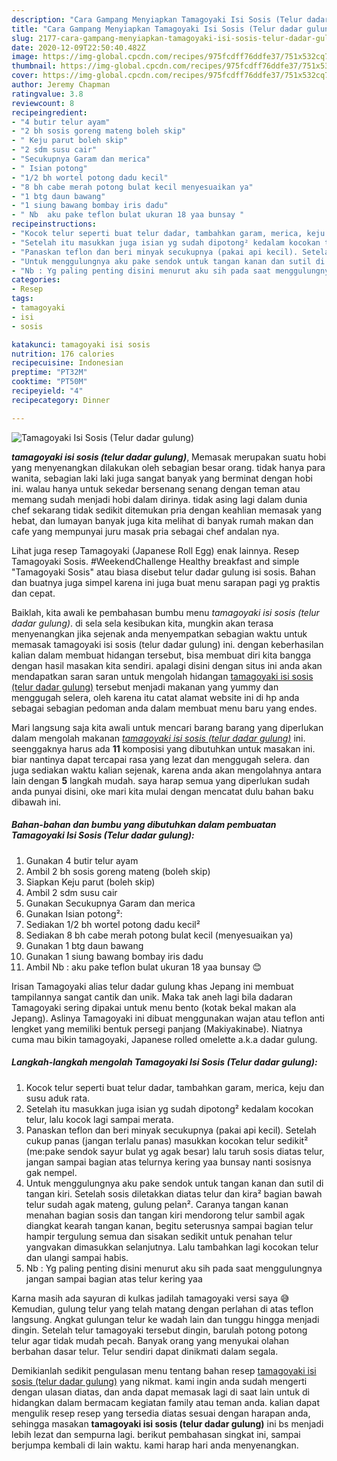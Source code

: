 ```yaml
---
description: "Cara Gampang Menyiapkan Tamagoyaki Isi Sosis (Telur dadar gulung), Menggugah Selera"
title: "Cara Gampang Menyiapkan Tamagoyaki Isi Sosis (Telur dadar gulung), Menggugah Selera"
slug: 2177-cara-gampang-menyiapkan-tamagoyaki-isi-sosis-telur-dadar-gulung-menggugah-selera
date: 2020-12-09T22:50:40.482Z
image: https://img-global.cpcdn.com/recipes/975fcdff76ddfe37/751x532cq70/tamagoyaki-isi-sosis-telur-dadar-gulung-foto-resep-utama.jpg
thumbnail: https://img-global.cpcdn.com/recipes/975fcdff76ddfe37/751x532cq70/tamagoyaki-isi-sosis-telur-dadar-gulung-foto-resep-utama.jpg
cover: https://img-global.cpcdn.com/recipes/975fcdff76ddfe37/751x532cq70/tamagoyaki-isi-sosis-telur-dadar-gulung-foto-resep-utama.jpg
author: Jeremy Chapman
ratingvalue: 3.8
reviewcount: 8
recipeingredient:
- "4 butir telur ayam"
- "2 bh sosis goreng mateng boleh skip"
- " Keju parut boleh skip"
- "2 sdm susu cair"
- "Secukupnya Garam dan merica"
- " Isian potong"
- "1/2 bh wortel potong dadu kecil"
- "8 bh cabe merah potong bulat kecil menyesuaikan ya"
- "1 btg daun bawang"
- "1 siung bawang bombay iris dadu"
- " Nb  aku pake teflon bulat ukuran 18 yaa bunsay "
recipeinstructions:
- "Kocok telur seperti buat telur dadar, tambahkan garam, merica, keju dan susu aduk rata."
- "Setelah itu masukkan juga isian yg sudah dipotong² kedalam kocokan telur, lalu kocok lagi sampai merata."
- "Panaskan teflon dan beri minyak secukupnya (pakai api kecil). Setelah cukup panas (jangan terlalu panas) masukkan kocokan telur sedikit² (me:pake sendok sayur bulat yg agak besar) lalu taruh sosis diatas telur, jangan sampai bagian atas telurnya kering yaa bunsay nanti sosisnya gak nempel."
- "Untuk menggulungnya aku pake sendok untuk tangan kanan dan sutil di tangan kiri. Setelah sosis diletakkan diatas telur dan kira² bagian bawah telur sudah agak mateng, gulung pelan². Caranya tangan kanan menahan bagian sosis dan tangan kiri mendorong telur sambil agak diangkat kearah tangan kanan, begitu seterusnya sampai bagian telur hampir tergulung semua dan sisakan sedikit untuk penahan telur yangvakan dimasukkan selanjutnya. Lalu tambahkan lagi kocokan telur dan ulangi sampai habis."
- "Nb : Yg paling penting disini menurut aku sih pada saat menggulungnya jangan sampai bagian atas telur kering yaa"
categories:
- Resep
tags:
- tamagoyaki
- isi
- sosis

katakunci: tamagoyaki isi sosis 
nutrition: 176 calories
recipecuisine: Indonesian
preptime: "PT32M"
cooktime: "PT50M"
recipeyield: "4"
recipecategory: Dinner

---
```



![Tamagoyaki Isi Sosis (Telur dadar gulung)](https://img-global.cpcdn.com/recipes/975fcdff76ddfe37/751x532cq70/tamagoyaki-isi-sosis-telur-dadar-gulung-foto-resep-utama.jpg)

<b><i>tamagoyaki isi sosis (telur dadar gulung)</i></b>, Memasak merupakan suatu hobi yang menyenangkan dilakukan oleh sebagian besar orang. tidak hanya para wanita, sebagian laki laki juga sangat banyak yang berminat dengan hobi ini. walau hanya untuk sekedar bersenang senang dengan teman atau memang sudah menjadi hobi dalam dirinya. tidak asing lagi dalam dunia chef sekarang tidak sedikit ditemukan pria dengan keahlian memasak yang hebat, dan lumayan banyak juga kita melihat di banyak rumah makan dan cafe yang mempunyai juru masak pria sebagai chef andalan nya.

Lihat juga resep Tamagoyaki (Japanese Roll Egg) enak lainnya. Resep Tamagoyaki Sosis. #WeekendChallenge Healthy breakfast and simple &#34;Tamagoyaki Sosis&#34; atau biasa disebut telur dadar gulung isi sosis. Bahan dan buatnya juga simpel karena ini juga buat menu sarapan pagi yg praktis dan cepat.

Baiklah, kita awali ke pembahasan bumbu menu <i>tamagoyaki isi sosis (telur dadar gulung)</i>. di sela sela kesibukan kita, mungkin akan terasa menyenangkan jika sejenak anda menyempatkan sebagian waktu untuk memasak tamagoyaki isi sosis (telur dadar gulung) ini. dengan keberhasilan kalian dalam membuat hidangan tersebut, bisa membuat diri kita bangga dengan hasil masakan kita sendiri. apalagi disini dengan situs ini anda akan mendapatkan saran saran untuk mengolah hidangan <u>tamagoyaki isi sosis (telur dadar gulung)</u> tersebut menjadi makanan yang yummy dan menggugah selera, oleh karena itu catat alamat website ini di hp anda sebagai sebagian pedoman anda dalam membuat menu baru yang endes.


Mari langsung saja kita awali untuk mencari barang barang yang diperlukan dalam mengolah makanan <u><i>tamagoyaki isi sosis (telur dadar gulung)</i></u> ini. seenggaknya harus ada <b>11</b> komposisi yang dibutuhkan untuk masakan ini. biar nantinya dapat tercapai rasa yang lezat dan menggugah selera. dan juga sediakan waktu kalian sejenak, karena anda akan mengolahnya antara lain dengan <b>5</b> langkah mudah. saya harap semua yang diperlukan sudah anda punyai disini, oke mari kita mulai dengan mencatat dulu bahan baku dibawah ini.

<!--inarticleads1-->

##### Bahan-bahan dan bumbu yang dibutuhkan dalam pembuatan Tamagoyaki Isi Sosis (Telur dadar gulung):

1. Gunakan 4 butir telur ayam
1. Ambil 2 bh sosis goreng mateng (boleh skip)
1. Siapkan  Keju parut (boleh skip)
1. Ambil 2 sdm susu cair
1. Gunakan Secukupnya Garam dan merica
1. Gunakan  Isian potong²:
1. Sediakan 1/2 bh wortel potong dadu kecil²
1. Sediakan 8 bh cabe merah potong bulat kecil (menyesuaikan ya)
1. Gunakan 1 btg daun bawang
1. Gunakan 1 siung bawang bombay iris dadu
1. Ambil  Nb : aku pake teflon bulat ukuran 18 yaa bunsay 😊


Irisan Tamagoyaki alias telur dadar gulung khas Jepang ini membuat tampilannya sangat cantik dan unik. Maka tak aneh lagi bila dadaran Tamagoyaki sering dipakai untuk menu bento (kotak bekal makan ala Jepang). Aslinya Tamagoyaki ini dibuat menggunakan wajan atau teflon anti lengket yang memiliki bentuk persegi panjang (Makiyakinabe). Niatnya cuma mau bikin tamagoyaki, Japanese rolled omelette a.k.a dadar gulung. 

<!--inarticleads2-->

##### Langkah-langkah mengolah Tamagoyaki Isi Sosis (Telur dadar gulung):

1. Kocok telur seperti buat telur dadar, tambahkan garam, merica, keju dan susu aduk rata.
1. Setelah itu masukkan juga isian yg sudah dipotong² kedalam kocokan telur, lalu kocok lagi sampai merata.
1. Panaskan teflon dan beri minyak secukupnya (pakai api kecil). Setelah cukup panas (jangan terlalu panas) masukkan kocokan telur sedikit² (me:pake sendok sayur bulat yg agak besar) lalu taruh sosis diatas telur, jangan sampai bagian atas telurnya kering yaa bunsay nanti sosisnya gak nempel.
1. Untuk menggulungnya aku pake sendok untuk tangan kanan dan sutil di tangan kiri. Setelah sosis diletakkan diatas telur dan kira² bagian bawah telur sudah agak mateng, gulung pelan². Caranya tangan kanan menahan bagian sosis dan tangan kiri mendorong telur sambil agak diangkat kearah tangan kanan, begitu seterusnya sampai bagian telur hampir tergulung semua dan sisakan sedikit untuk penahan telur yangvakan dimasukkan selanjutnya. Lalu tambahkan lagi kocokan telur dan ulangi sampai habis.
1. Nb : Yg paling penting disini menurut aku sih pada saat menggulungnya jangan sampai bagian atas telur kering yaa


Karna masih ada sayuran di kulkas jadilah tamagoyaki versi saya 😅 Kemudian, gulung telur yang telah matang dengan perlahan di atas teflon langsung. Angkat gulungan telur ke wadah lain dan tunggu hingga menjadi dingin. Setelah telur tamagoyaki tersebut dingin, barulah potong potong telur agar tidak mudah pecah. Banyak orang yang menyukai olahan berbahan dasar telur. Telur sendiri dapat dinikmati dalam segala. 

Demikianlah sedikit pengulasan menu tentang bahan resep <u>tamagoyaki isi sosis (telur dadar gulung)</u> yang nikmat. kami ingin anda sudah mengerti dengan ulasan diatas, dan anda dapat memasak lagi di saat lain untuk di hidangkan dalam bermacam kegiatan family atau teman anda. kalian dapat mengulik resep resep yang tersedia diatas sesuai dengan harapan anda, sehingga masakan <b>tamagoyaki isi sosis (telur dadar gulung)</b> ini bs menjadi lebih lezat dan sempurna lagi. berikut pembahasan singkat ini, sampai berjumpa kembali di lain waktu. kami harap hari anda menyenangkan.
